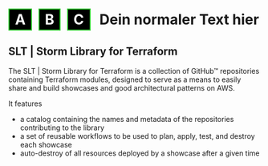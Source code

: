 <h1>
  <span style="background-color:black; color:white; border:2px solid limegreen; padding:0.1em 0.4em; margin-right:0.2em; display:inline-block;">A</span>
  <span style="background-color:black; color:white; border:2px solid limegreen; padding:0.1em 0.4em; margin-right:0.2em; display:inline-block;">B</span>
  <span style="background-color:black; color:white; border:2px solid limegreen; padding:0.1em 0.4em; margin-right:0.4em; display:inline-block;">C</span>
  Dein normaler Text hier
</h1>

## SLT | Storm Library for Terraform

The SLT | Storm Library for Terraform is a collection of GitHub™ repositories containing Terraform modules,
designed to serve as a means to easily share and build showcases and good architectural patterns on AWS.

It features
- a catalog containing the names and metadata of the repositories contributing to the library
- a set of reusable workflows to be used to plan, apply, test, and destroy each showcase
- auto-destroy of all resources deployed by a showcase after a given time
